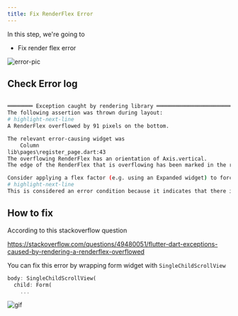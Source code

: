 ```yaml
---
title: Fix RenderFlex Error
---
```


In this step, we're going to
- Fix render flex error

![error-pic](https://coderhackers-1304676641.cos.ap-tokyo.myqcloud.com/flutter_firebase_firestore_crud2a/RenderFlex-error.png)

## Check Error log
```bash title="terminal"

════════ Exception caught by rendering library ═════════════════════════════════
The following assertion was thrown during layout:
# highlight-next-line
A RenderFlex overflowed by 91 pixels on the bottom.

The relevant error-causing widget was
    Column 
lib\pages\register_page.dart:43
The overflowing RenderFlex has an orientation of Axis.vertical.
The edge of the RenderFlex that is overflowing has been marked in the rendering with a yellow and black striped pattern. This is usually caused by the contents being too big for the RenderFlex.

Consider applying a flex factor (e.g. using an Expanded widget) to force the children of the RenderFlex to fit within the available space instead of being sized to their natural size.
# highlight-next-line
This is considered an error condition because it indicates that there is content that cannot be seen. If the content is legitimately bigger than the available space, consider clipping it with a ClipRect widget before putting it in the flex, or using a scrollable container rather than a Flex, like a ListView.
```

## How to fix
According to this stackoverflow question

https://stackoverflow.com/questions/49480051/flutter-dart-exceptions-caused-by-rendering-a-renderflex-overflowed


You can fix this error by wrapping form widget with `SingleChildScrollView`

```dart title="register_page.dart"
body: SingleChildScrollView(
  child: Form(
    ...
```

![gif](https://coderhackers-1304676641.cos.ap-tokyo.myqcloud.com/flutter_firebase_firestore_crud2a/08-05-fix-renderflex-error.gif)